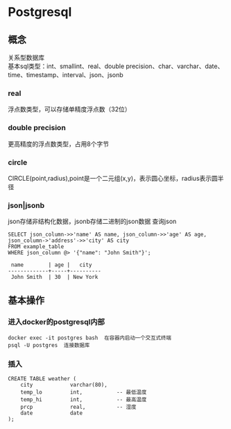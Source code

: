 #  Postgresql
##  概念
关系型数据库  
基本sql类型：int、smallint、real、double precision、char、varchar、date、time、timestamp、interval、json、jsonb
###  real
浮点数类型，可以存储单精度浮点数（32位）  
###  double precision
更高精度的浮点数类型，占用8个字节  
###  circle
CIRCLE(point,radius),point是一个二元组(x,y)，表示圆心坐标，radius表示圆半径  
###  json|jsonb
json存储非结构化数据，jsonb存储二进制的json数据
查询json
```
SELECT json_column->>'name' AS name, json_column->>'age' AS age, json_column->'address'->>'city' AS city
FROM example_table
WHERE json_column @> '{"name": "John Smith"}';
```
```
 name        | age |   city
-------------+-----+----------
 John Smith  | 30  | New York
```

##  基本操作
###  进入docker的postgresql内部
```
docker exec -it postgres bash  在容器内启动一个交互式终端  
psql -U postgres  连接数据库
```
###  插入
```
CREATE TABLE weather (
    city            varchar(80),
    temp_lo         int,           -- 最低温度
    temp_hi         int,           -- 最高温度
    prcp            real,          -- 湿度
    date            date
);
```

